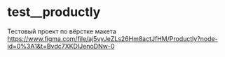 # test__productly
Тестовый проект по вёрстке макета https://www.figma.com/file/aj5vyJeZLs26Hm8actJfHM/Productly?node-id=0%3A1&t=Bvdc7XKDIJenoDNw-0
